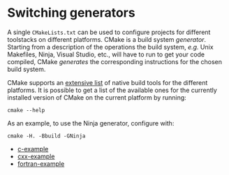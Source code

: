 # Switching generators

A single `CMakeLists.txt` can be used to configure projects for different
toolstacks on different platforms.  CMake is a build system _generator_.
Starting from a description of the operations the build system, _e.g._ Unix
Makefiles, Ninja, Visual Studio, etc., will have to run to get your code
compiled, CMake _generates_ the corresponding instructions for the chosen build
system.

CMake supports an [extensive
list](https://cmake.org/cmake/help/v3.0/manual/cmake-generators.7.html) of
native build tools for the different platforms. It is possible to get a list of
the available ones for the currently installed version of CMake on the current
platform by running:
```
cmake --help
```

As an example, to use the Ninja generator, configure with:

```
cmake -H. -Bbuild -GNinja
```


- [c-example](c-example/)
- [cxx-example](cxx-example/)
- [fortran-example](fortran-example/)
